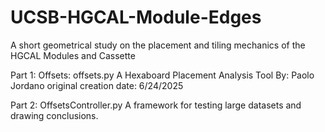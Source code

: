 # UCSB-HGCAL-Module-Edges
A short geometrical study on the placement and tiling mechanics of the HGCAL Modules and Cassette

Part 1: Offsets: offsets.py 
A Hexaboard Placement Analysis Tool
By: Paolo Jordano
original creation date: 6/24/2025

Part 2: OffsetsController.py
A framework for testing large datasets and drawing conclusions. 

